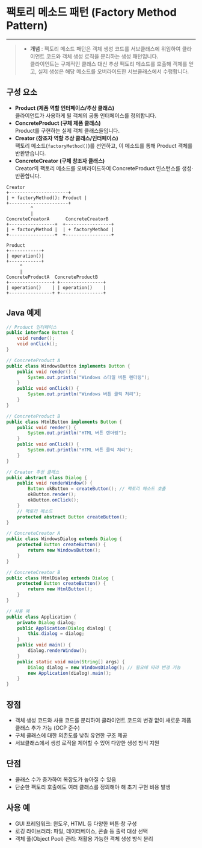 # 팩토리 메소드 패턴 (Factory Method Pattern)

---

> * **개념** :
팩토리 메소드 패턴은 객체 생성 코드를 서브클래스에 위임하여 클라이언트 코드와 객체 생성 로직을 분리하는 생성 패턴입니다.  
클라이언트는 구체적인 클래스 대신 추상 팩토리 메소드를 호출해 객체를 얻고, 실제 생성은 해당 메소드를 오버라이드한 서브클래스에서 수행합니다.

## 구성 요소
- **Product (제품 역할 인터페이스/추상 클래스)**  
  클라이언트가 사용하게 될 객체의 공통 인터페이스를 정의합니다.
- **ConcreteProduct (구체 제품 클래스)**  
  Product를 구현하는 실제 객체 클래스들입니다.
- **Creator (창조자 역할 추상 클래스/인터페이스)**  
  팩토리 메소드(`factoryMethod()`)를 선언하고, 이 메소드를 통해 Product 객체를 반환받습니다.
- **ConcreteCreator (구체 창조자 클래스)**  
  Creator의 팩토리 메소드를 오버라이드하여 ConcreteProduct 인스턴스를 생성·반환합니다.

```
Creator
+----------------------+
| + factoryMethod(): Product |
+----------------------+
         ^
         |
ConcreteCreatorA      ConcreteCreatorB
+-----------------+  +-----------------+
| + factoryMethod |  | + factoryMethod |
+-----------------+  +-----------------+

Product
+------------+
| operation()|
+------------+
     ^
     |
ConcreteProductA  ConcreteProductB
+----------------+ +----------------+
| operation()    | | operation()    |
+----------------+ +----------------+
```

## Java 예제
```java
// Product 인터페이스
public interface Button {
    void render();
    void onClick();
}

// ConcreteProduct A
public class WindowsButton implements Button {
    public void render() {
        System.out.println("Windows 스타일 버튼 렌더링");
    }
    public void onClick() {
        System.out.println("Windows 버튼 클릭 처리");
    }
}

// ConcreteProduct B
public class HtmlButton implements Button {
    public void render() {
        System.out.println("HTML 버튼 렌더링");
    }
    public void onClick() {
        System.out.println("HTML 버튼 클릭 처리");
    }
}

// Creator 추상 클래스
public abstract class Dialog {
    public void renderWindow() {
        Button okButton = createButton(); // 팩토리 메소드 호출
        okButton.render();
        okButton.onClick();
    }
    // 팩토리 메소드
    protected abstract Button createButton();
}

// ConcreteCreator A
public class WindowsDialog extends Dialog {
    protected Button createButton() {
        return new WindowsButton();
    }
}

// ConcreteCreator B
public class HtmlDialog extends Dialog {
    protected Button createButton() {
        return new HtmlButton();
    }
}

// 사용 예
public class Application {
    private Dialog dialog;
    public Application(Dialog dialog) {
        this.dialog = dialog;
    }
    public void main() {
        dialog.renderWindow();
    }
    public static void main(String[] args) {
        Dialog dialog = new WindowsDialog(); // 필요에 따라 변경 가능
        new Application(dialog).main();
    }
}
```

## 장점
- 객체 생성 코드와 사용 코드를 분리하여 클라이언트 코드의 변경 없이 새로운 제품 클래스 추가 가능 (OCP 준수)
- 구체 클래스에 대한 의존도를 낮춰 유연한 구조 제공
- 서브클래스에서 생성 로직을 제어할 수 있어 다양한 생성 방식 지원

## 단점
- 클래스 수가 증가하여 복잡도가 높아질 수 있음
- 단순한 팩토리 호출에도 여러 클래스를 정의해야 해 초기 구현 비용 발생

## 사용 예
- GUI 프레임워크: 윈도우, HTML 등 다양한 버튼·창 구성  
- 로깅 라이브러리: 파일, 데이터베이스, 콘솔 등 출력 대상 선택  
- 객체 풀(Object Pool) 관리: 재활용 가능한 객체 생성 방식 분리